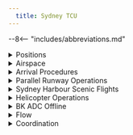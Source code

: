 ```yaml
---
  title: Sydney TCU
---
```


--8<-- "includes/abbreviations.md"

<details markdown="1">
<summary>Positions</summary>

## Positions

| Name               | ID      | Callsign       | Frequency        | Login Identifier              |
| ------------------ | --------------| -------------- | ---------------- | --------------------------------------|
| **Sydney Approach North**    |**SAN**| **Sydney Approach**   | **124.400**         | **SY_APP**                                   |
| Sydney Approach South†   |SAS| Sydney Approach   | 128.300          | SY-S_APP                                 |
| Sydney Departures North†    |SDN| Sydney Departures  | 123.000         | SY_DEP          |
| Sydney Departures South†   |SDS| Sydney Departures | 129.700          | SY-S_DEP         |
| Sydney Director West† |SFW| Sydney Director   | 126.100          | SY-D_APP                               |
| Sydney Director East† |SFE| Sydney Director   | 125.300          | SY-DE_APP                               |
| Sydney Radar†* |SRI| Sydney Centre  | 124.550          | SY-C_DEP                               |
| Sydney Flow†        |SFL|                |          | SY_FMP                              |

† *Non-standard positions* may only be used in accordance with [VATPAC Air Traffic Services Policy](https://vatpac.org/publications/policies){target=new}  
* [Additional requirements](#airspace-structural-arrangements) must be met prior to opening SRI as a stand-alone position.

</details>

<details markdown="1">
<summary>Airspace</summary>

## Airspace
The Vertical limits of the SY TCU are `SFC` to `F285`.  
SY TCU is responsible for the Sydney TMA, except:  

- SY CTR `SFC` to `A005` as outlined [here](../../aerodromes/sydney/#airspace)
- R470 Restricted Area, when RIC ADC is online (or as negotiated)  

### Reclassifications

#### BK CTR
BK CTR reverts to Class G when **BK ADC** is offline, and is administered by the relevant SY TCU controller.

See also: [BK ADC Offline](#bk-adc-offline).

#### CN CTR
CN CTR reverts to Class G when **CN ADC** is offline, and is administered by the relevant SY TCU controller.

### Airspace Structural Arrangements
Pursuant to Section 3 of the [VATPAC Air Traffic Services Policy](https://cdn.vatpac.org/documents/policy/Controller+Positions+and+Ratings+Policy+v5.2.pdf), the following rules apply, in the order presented, to these controller positions, except **SFL**:  

a) **“North”**/**”West”** positions shall assume the airspace of corresponding **“South”**/**”East”** positions when the latter are inactive (e.g. **SAN** assumes **SAS** airspace, **SFW** assumes **SFE** airspace)  

b) Approach assumes Director/Departure airspace “on-side” when the latter positions are inactive (e.g. with **SAS** and **SAN** online only, **SAS** assumes **SDS** and **SFW**)  

c) Departures assumes **SRI** airspace when the position is inactive  

d) **SRI** is **not permitted** to be logged on to, unless there are already at least **2 other active positions** (ie, SY APP and SY DEP, or SY APP and SY DIR) in the SY TCU.

!!! note
    The default ownership of sectors within the SY TCU is merely a suggestion for starters. There are 7 executive controller positions within the SY TCU, plus a flow controller, and the ownership of these sectors can be delegated as desired based on the traffic disposition, when agreed between the controllers. For example, during a Milk Run event, if SY APP and SY DEP are online, SY APP may have a lot more work to do than SY DEP, and it would mostly be concentrated on the RIVET/ODALE corridor. In light of this, it might be wise for SY APP to take ownership of SAS, SFW and SFE airspace, whilst SY DEP take ownership of SAN, SDS, SDN, and SRI airspace.

!!! note
    Unless there are 2 separate Director controllers online (during a Major event like Panic Stations, for example), it is **not recommended** that the SFW and SFE positions are held by 2 separate controllers, due to the tendency of some less experienced pilots to overshoot the runway centreline

### Sydney Radar (SRI)
SRI is responsible for the provision of FIS in Class G airspace within the SY TMA.  It is a role normally performed by DEPs but can be delegated to any TMA controller.  The position is designed to reduce the workload of the other TMA positions by identifying and issuing clearance (where available) to aircraft OCTA, then transferring them to the relevant TMA controller.  [Explicit coordation requirements](#sri-app-dep-dir) exist between SRI and other TCU positions, and there are [certain rules](#airspace-structural-arrangements) surrounding the opening of SRI as a stand-alone position.  

!!! example
    During a busy event, Sydney Departures is experiencing a high workload and wishes to delegate the SRI role to another TMA controller who isn't as busy.  SAN's sector is quiet, so they elect to perform the role.

### Airspace Division
The divisions of the airspace between **SAN**, **SAS**, **SDS**, **SDN**, **SFW** and **SFE** change based on the Runway Mode.

!!! note
    The following diagrams do not include non SY TCU areas of responsibility such as BK CTR or CN CTR

#### Side Profile
<figure markdown>
![SY TCU Side Profile](img/syside.png){ width="700" }
  <figcaption>SY TCU Side Profile</figcaption>
</figure>

#### 07
<figure markdown>
![07 TCU Structure](img/sy07.png){ width="700" }
  <figcaption>07 TCU Structure</figcaption>
</figure>

#### 16 PROPS
<figure markdown>
![16 PROPS TCU Structure](img/sy16PROPS.png){ width="700" }
  <figcaption>16 PROPS TCU Structure</figcaption>
</figure>

#### 25
<figure markdown>
![25 TCU Structure](img/sy25.png){ width="700" }
  <figcaption>25 TCU Structure</figcaption>
</figure>

#### 34 PROPS
<figure markdown>
![34 PROPS TCU Structure](img/sy34PROPS.png){ width="700" }
  <figcaption>34 PROPS TCU Structure</figcaption>
</figure>

#### SODPROPS
<figure markdown>
![SODPROPS TCU Structure](img/sySODPROPS.png){ width="700" }
  <figcaption>SODPROPS TCU Structure</figcaption>
</figure>
</details>

<details markdown="1">
<summary>Arrival Procedures</summary>

## Arrival Procedures
### STAR and Runway Assignment
Sequencing of arrivals into YSSY is a joint responsibility of ARL and BIK, with input from SY TCU.

Aircraft from the south/west are assigned 16R/34L and aircraft from the north/east assigned 16L/34R.  However, some heavy aircraft from the north/east may operationally require the longer runway. Similarly, it may be beneficial for the sequence to assign an arrival to an alternate runway to avoid unnecessary delays.

Jet aircraft for YSSY shall be assigned the **RIVET**, **BOREE**, or **MARLN** STARs.  
Non-jet aircraft for YSSY shall be assigned the **ODALE**, **MEPIL**, or **MARLN** STARs.

Whilst the preference is to keep aircraft assigned the default STAR & runway as above, there are situations where the sequence may be improved by assigning the adjacent STAR or an alternate runway. It is a joint responsibility of **SY TCU** and the surrounding enroute controllers to consider these STAR/runway changes when reviewing the inbound sequence. If a change is recommended, coordination should be conducted with the enroute controller to request that an aircraft be reassigned. Where aircraft will be passing in close proximity (even if assigned different runways), consider the use of the adjacent STAR, to maintain a separation standard during the arrival.

!!! note
    Before reassigning an aircraft to an alternate runway, consider arrivals inbound from all directions to ensure that no additional conflict is created.

Approach controllers can use the built-in separation afforded by the STAR height requirements to process aircraft on adjacent STARs (e.g. RIVET and ODALE, or BOREE and MEPIL), allowing aircraft to pass abeam or overtake each other, as dictated by the overall sequence. See [Level Assignment](#level-assignment) below for details on maintaining separation using the STAR height requirements.

!!! example
    During a busy Milk Run Monday, a large volume of traffic is approaching YSSY from the southwest, with no arrivals from the north or east. To prevent unnecessarily delaying inbound aircraft by processing them for a single runway, coordinate with **BIK** to request certain aircraft are tactically assigned runway 16L/34R, to improve the overall efficiency of the sequence.  

    Where aircraft are moved to the alternate runway, consider requesting that they are also assigned the alternate STAR to an aircraft approaching at a similar time on the main runway (i.e. a jet aircraft is moved to runway 34R and cleared the ODALE STAR for separation with a jet aircraft nearby assigned runway 34L via the RIVET STAR).

#### YWLM STARs
SY TCU is responsible for issuing STARs to aircraft inbound to YWLM via **EKIPU** and **OVLUX**. Aircraft shall be assigned the **EKIPU** or **OVLUX** STAR (as appropriate) by default, unless coordinated otherwise (eg. via the **IVTAG** STAR).

### Level Assignment
!!! note
    Inbound aircraft will be handed from Enroute to Approach assigned the [standard assignable level](#arrivals).  This section refers to further descent issued by the Approach controller.

Adjacent STARs do not guarantee lateral separation (particularly as aircraft get closer to TESAT), so to avoid a breakdown of separation standards, **Approach** should assign levels as follows: <ul><li>ODALE/MEPIL STAR: `A060`</li><li>RIVET/BOREE STAR: `A080`</li><li>MARLN STAR: `A090`</li></ul>

RIVET/BOREE aircraft should only be assigned `A070` when an adjacent ODALE/MEPIL arrival is maintaining `A060`.  These aircraft can be stepped down to `A060` once sufficient lateral separation exists (often during the downwind turn).

MARLN aircraft which require an overfly to the west should be assigned `A090` and stepped down on top of any RIVET arrivals.

!!! tip
    Be mindful of Sydney's [REP airspace](#radar-entry-procedure-rep) arrangement and avoid leaving arrivals at `A100`.  Aircraft should be descended to `A090` or below by 20DME to prevent conflict with departing traffic.

All aircraft should be assigned no lower than `A060` until clear of the active runways' departure tracks.  This normally occurs once established on downwind (but changes based on runway config).

!!! note
    Remember that you will not receive "Next" Coordination on aircraft assigned Standard Assignable Levels (ie `A050` for Jets, `A030` for Non-Jets), meaning an aircraft could depart at any time without prior warning and climb to `A050`.

!!! example
    For an aircraft inbound from the north on the BOREE3A arrival to runway 34R, assign no lower than `A080` until any adjacent aircraft are maintaing `A060`, then `A070` until the aircraft are laterally clear.  The arrival should then be assigned `A060` until south of the field.

Be mindful of departures from YSBK which may also impact aircraft on downwind for RWY 16R at YSSY.  Do not assign lower than `A040` until the aircraft is north/east of the BK CTR and clear of any departing traffic (who are assigned `A030` by default).
</details>

<details markdown="1">
<summary>Parallel Runway Operations</summary>

## Parallel Runway Operations
Refer to [Parallel Runway Separation Standards](../../separation-standards/parallelapps) for more information

### Runway Selection
Unless operationally required, aircraft shall be assigned the following runways for arrival when PROPS are in progress:

| Aircraft tracking | Runway  |
| ----------------| --------- |
| via RIVET   | 16R/34L      |
| via ODALE | 16R/34L |
| via MARLN | 16L/34R |
| via BOREE | 16L/34R |
| via MEPIL | 16L/34R |
| Other aircraft: |
| From the NORTH and EAST | 16L/34R |
| From the SOUTH and WEST | 16R/34L |

### Director East and West

Sydney Approach North (SAN) / Sydney Approach South (SAS) are required to hand-off aircraft to the appropriate Sydney Director East (SFE) / Sydney Director West (SFW) Controller on a <u>downwind heading</u>, <u>assigned</u> (or maintaining) <u>`A060`</u>.

Note - the downwind heading is not required to be entered in the label data by SAN/SAS.

SFW/SFE should provide aircraft an approximate 'miles to run' on first contact, to allow the aircraft to plan their descent path.

A typical downwind will take roughly 25 track miles from the normal point have handover from SAN/SAS to SFE/SFW.

!!! example
    "QLK402, Sydney Director, descend to A040, 25 miles to run"

SFW/SFE may provide distance to touchdown, when transferring an aircraft to tower after the aircraft is established on their approach runway centreline (see below).

!!! example
    "QFA490, 8 miles to touchdown, contact tower 120.5"

### Instrument Approach
Aircraft joining parallel instrument approaches must remain separated from aircraft on the adjacent approach until they are established. This usually involves keeping aircraft vertically separated and may require aircraft to intercept the localiser/final approach course and maintain their assigned level, only allowing descent on the approach once they are established.  

Two aircraft established on adjacent parallel approaches require `1nm` lateral separation as opposed to the 3nm standard required in the TMA generally.

### Independent Visual Approach
When conducting IVAs, aircraft shall not be transferred to **SY ADC** until established on final.

!!! example
    **SFW:** “BNZ444, Turn left heading 360, join final Runway 34L, from that heading Cleared Independent Visual Approach”    
    **BNZ444:** "Left heading 360, join final Runway 34L, from that heading Cleared Independent Visual Approach, BNZ444"  
      
    **SFW:** "BNZ444, Contact Sydney Tower 120.5"  
    **BNZ444:** "120.5, BNZ444"

#### Phraseology at Night
*"CLEARED INDEPENDENT VISUAL APPROACH RUNWAY (number), NOT BELOW (altitude) UNTIL ESTABLISHED ON THE PAPI (or GLIDEPATH)"*
</details>

<details markdown="1">
<summary>Sydney Harbour Scenic Flights</summary>

## Sydney Harbour Scenic Flights
Flights may be cleared for one of two standard scenic flight routes at `A015`, **Harbour Scenic One** or **Harbour Scenic Two**, which are described below. Pilot preference should be accommodated where traffic permits.

Aircraft must track via Class G airspace to Long Reef and contact SY TCU prior to reaching Long Reef requesting a ‘Harbour Scenic’ clearance. Attempt to identify the aircraft, and if a clearance cannot be given immediately, instruct the pilot to remain in Class G airspace.

!!! example
    "LOI, squawk 0542, remain clear of Class C airspace"

A **‘Harbour Scenic One’** (or **‘Two’**) clearance is used to authorise flight in the nominated route at `A015`. Sydney QNH must be issued with the clearance.

!!! example
    "LOI, identified, cleared Harbour Scenic One, Sydney QNH 1014"

!!! caution
    The Harbour Scenic One procedure may cause conflict with departures from Runway 34R to the north. Before issuing a Harbour Scenic One clearance, assess the traffic situation on the ground at YSSY and determine whether a departure to the north of the harbour is likely in the next few minutes. If necessary, instruct the aircraft to remain OCTA and advise of the delay, or alternatively, issue the Harbour Scenic Two clearance.

<figure markdown>
![Sydney Harbour Scenic One](img/SYhs1.jpg){ width="400" }
  <figcaption>Sydney Harbour Scenic One</figcaption>
</figure>

<figure markdown>
![Sydney Harbour Scenic Two](img/SYhs2.jpg){ width="400" }
  <figcaption>Sydney Harbour Scenic Two</figcaption>
</figure>

These can be displayed on vatSys using the `SY_VFR` map.  

!!! note
    Remember that VFR aircraft are **not** separated from other VFR aircraft in class C airspace.  If other VFR aircraft are operating over the harbour, you are not required to provide a separation standard between them, however you must pass traffic information to both aircraft.
</details>

<details markdown="1">
<summary>Helicopter Operations</summary>

## Helicopter Operations
### Inbound/Outbound Routes
Helicopters outbound from YSSY will make contact with the Departures controller established on a Helicopter Route.  Controllers need only identify the aircraft, as they will already be cleared to climb to a suitable level (generally not above `A010`) through their coded clearance.  Each clearance stipulates a point where identification and control services are automatically terminated, but controllers may explicitely cancel these services for new pilots who may not understand where they exit CTA.  

!!! example
    **YZD:** "Sydney Departures, helicopter YZD, passing A009 on the Barracks 5 Outbound"  
    **SY TCU:** "YZD, Departures, identified"

Helicopters tracking inbound to YSSY will generally do so via a Helicopter Route.  Aircraft are required to contact the TCU controller for clearance along these routes, with the exception of the `CAPE BANKS 5 INBOUND` and `WANDA 5 INBOUND` for which they should contact **SY ADC** directly.  

Controllers should identify the aircraft and then provide clearance if traffic permits.

!!! example
    **HSZ:** "Sydney Departures, helicopter HSZ, Sydney Heads, A010, received Delta, request Harbour Bridge 5 Inbound"  
    **SY TCU:** "HSZ, squawk 0552"  

    **SY TCU:** "HSZ, identified, cleared Harbour Bridge 5 Inbound"

!!! note
    Some Helicopter Routes may conflict with fixed wing approach/departure paths, so use common sense to separate helicopters when required.  For example, during 34 PROPS, it may be more suitable for helicopters to track via the `CAPE BANKS 5 INBOUND` rather than taking the `MAROUBRA 5 INBOUND`, due to it's close proximity to the **MARUB SID**.  In any case, if pilots are unfamiliar with local landmarks, simplify your instructions to assist them while maintaining separation.

Helicopters should be transferred to **SY ADC** early to allow them to provide sequencing and separation with fixed-wing aircraft.

!!! tip
    You can find details of each Helicopter Route in the YSSY ERSA FAC under section 14 `HELICOPTER ROUTE OPERATIONS` and display an approximation of the route on vatSys using the `SY_HELO` map.

### Terminal Airspace Operations
#### Bondi Coded Clearances
The `BONDI 5` coded clearance is only available to helicopters, provided PRM approaches are not in use to RWY 16s at YSSY.  The clearance may not be available (or delays may be required) when RWY 25 is in use for arrivals or RWY 07 is in use for departures.  

!!! tip
    You can find details of the BONDI 5 procedure in the YSSY ERSA FAC under section 14 `HELICOPTER ROUTE OPERATIONS`.

Helicopters should be identified and then cleared for the `BONDI 5 NORTHBOUND` or `BONDI 5 SOUTHBOUND`. Traffic information must be provided on any other helicopters operating on the route or any other aircraft in the area (e.g. aircraft in Victor One).  Sydney QNH should be provided if the aircraft didn't depart from YSSY recently.

!!! example
    **YOE:** "Sydney Approach, helicopter YOE, Jibbon Point, A005, received Whiskey, request Bondi 5 Northbound"  
    **SY TCU:** "YOE, Sydney Approach, squawk 0451"  

    **SY TCU:** "YOE, identified, cleared Bondi 5 Northbound, Sydney QNH 1024"

Once the aircraft exits CTA at Long Bay Headland (southbound) or Sydney Heads (northbound), cancel their identification and control services.  If the helicopter is likely to request a clearance via one of Sydney's Helicopter Routes, consider instructing them to remain on their assigned squawk code to assist with identification.

!!! example
    "YOE, clear of controlled airspace, identification and control service terminated, squawk 1200, frequency change approved"

#### Sector Coded Clearances
To reduce frequency congestion, several commonly used geographically defined areas are designated with lateral and vertical limits and provided upon request via a coded clearance to helicopter aircraft.

| Sector Name | Lateral Limits | Vertical Limits  |
| --| ----------------| --------- |
| City East | Bounded by Rushcutters Bay, Sydney Cricket Ground, Sydney Harbour Bridge South Pylon, Fort Denison, Clark Island, Rushcutters Bay   | Not above `A020`     |
| CBD | Bounded by Rushcutters Bay, Sydney Cricket Ground, Cleveland Street, Regent Street, George Street, Sydney Harbour Bridge South Pylon, Fort Denison, Clark Island, Rushcutters Bay | Not above `A020` |
| North Harbour | The area northeast of a line St Ives Showground, Roseville Bridge, Sydney Harbour Bridge North Pylon then via the northern shore of Sydney Harbour to Middle Head then Manly | Not above `A015` |
| Northern Beaches | The area east of a line Long Reef, Spit Bridge, Sydney Harbour Bridge North Pylon then via the northern shores of Sydney Harbour to Middle Head then Manly | Not above `A015` |
| South Harbour | The area bounded by lines joining Sydney Harbour Bridge North Pylon, Sydney Harbour Bridge South Pylon, then via the southern shoreline of Sydney Harbour to South Head then Manly to Middle Head, then via the northern shoreline of Sydney Harbour to Sydney Harbour Bridge North Pylon | Not above `A015` |
| Manly | The area North of line South Head to Middle Head to the Spit Bridge, East of a line Spit Bridge to intersection Pittwater and Warringah Roads to Curl Curl Beach, Coastal Southbound to South Head | Not above `A015` |

Helicopters should be identified and then provided the clearance where traffic permits.  Helicopters established on a Helicopter Route should be issued an onwards clearance into the requested sector.

!!! example
    **HWD:** "Sydney Departures gday, helicopter HWD, passing 800ft on the Harbour Bridge 5 outbound, request South Harbour Sector"  
    **SY TCU:** "HWD, Departures, identified, onwards clearance South Harbour Sector"  
    **HWD:** "Onwards clearance South Harbour Sector, HWD"
</details>

<details markdown="1">
<summary>BK ADC Offline</summary>

## BK ADC Offline
Due to the low level of CTA (`A015`) in the BK CTR when **BK ADC** is offline, it is best practice to give airways clearance to aircraft at the holding point, to ensure departing aircraft can have uninterrupted climb.

!!! example
    **LOA**: "LOA, King Air, POB 10, IFR, taxing Bankstown for Shellharbour, Runway 11C"    
    **SY TCU**: "LOA, Sydney Approach, squawk 3601, no reported IFR traffic, report ready at the holding point for airways clearance"  
    **LOA**: "Squawk 3601, wilco, LOA"  

    **ABC**: "LOA, ready Runway 11C"  
    **SY TCU**: "LOA, cleared to YSHL via ANKUB, flight planned route, Bankstown 8 Departure, climb via SID A030"  
    **LOA**: "Cleared to YSHL via ANKUB, flight planned route, Bankstown 8 Departure, climb via SID A030, LOA"

</details>

<details markdown="1">
<summary>Flow</summary>

## Flow
The tables below give an estimated time **in minutes** from the **Feeder Fix** to the **Threshold**, which can be used to plan sequencing actions within the TCU.

It is based on a few key assumptions:  
- Nil wind  
- Aircraft for the *opposite* parallel runway (eg, RIVET > 16L/34R) will overfly the field, then join a mid-field downwind  
- All aircraft are tracking via the ILS Initial Approach fix

### Jets

| Feeder Fix | 07  | 16L | 16R | 25  | 34L | 34R |
| ---------- | --- | --- | --- | --- | --- | --- |
| BOREE      | 16  | 11 | 11 | 15  | 17  | 17  |
| MEPIL†     | -   | 9  | -   | -   | -   | 15  |
| MARLN      | 16  | 17  | 20  | 13 | 18  | 14  |
| RIVET      | 11 | 19  | 17  | 17  | 15  | 19  |
| ODALE†     | -   | 16  | -   | -   | -   | 17  |

- IAF to Threshold is **4 minutes**  
- Add **1 minute** for aircraft assigned a reduced speed
- †MEPIL and ODALE STARs only available to Jets for 16L/34R
- Subtract **1 minute** for MX or CSR

### Non-Jets

| Feeder Fix | 07  | 16L | 16R | 25  | 34L | 34R |
| ---------- | --- | --- | --- | --- | --- | --- |
| MEPIL      | 15  | 10^ | 10^ | 13  | 20  | 19  |
| MARLN      | 17  | 20  | 22  | 13  | 20  | 19  |
| ODALE      | 10^ | 19  | 17  | 16  | 16  | 19  |

- IAF to Threshold is **4 minutes** for Runway 07/25. **5 minutes** all other Runways.  
- Subtract **2 minutes** for **DH8D**, Except ^
- ^ Subtract **1 minute** for **DH8D**
- Subtract **1 minute** for MX

</details>

<details markdown="1">
<summary>Coordination</summary>

## Coordination
### Enroute
#### Departures
Voiceless coordination is in place from SY TCU to all surrounding ENR sectors (**ARL** (and subsectors) to the North and East, **YWE** (and subsectors) to the West, **BIK** (and subsectors) to the South) for aircraft assigned:  
- The lower of `F280` or the `RFL`, and tracking via a Procedural SID terminus, **with the exception of**:  
- Aircraft with ADES YWLM, which will be assigned the lower of `F130` or the `RFL`, and assigned a STAR.

Aircraft must be tracking from **SDN** or **SDS** airspace (see [Airspace Division](../../terminal/sydney/#airspace-division)).

Any aircraft tracking from **SAS** or **SAN** airspace, or **not** assigned the standard assignable level, must be **Heads-up** Coordinated to the relevant ENR sector as soon as practical.

!!! example
    <span class="hotline">**SY TCU** -> **ARL**</span>: "JST789, with your concurrence, will be assigned F240, for my separation with ANZ12"  
    <span class="hotline">**ARL** -> **SY TCU**</span>: "JST789, concur F240"

!!! note
    YWLM arrivals are handed off to ARL(MLD), not directly to WLM TCU, unless coordinated as such

#### Arrivals
Standard assignable levels from ENR to SY TCU are as follows:  
via RIVET, BOREE, or MARLN: `A100`  
All other routes: `A090`  

### SY TCU Internal
#### APP / DIR
Voiceless coordination is in place between APP and DIR, with the following conditions:

a) Assigned `A060`  
b) Routed/vectored as per the table below:

| STAR  | 07   | 16L  | 16R   | 25   | 34L | 34R
| ------| --------------| -------------- | ----- | -----|-----|-----|
| BOREE   |H240| LOC/IVA  | LOC/IVA  | H060 | STAR | STAR|
| MEPIL   |H240| STAR  | STAR  | H060 | H150 | H150|
| MARLN   |H240| H330  | H330  | STAR | H150 | STAR|
| RIVET  |STAR| H330  | H330  | H060 | STAR | STAR|
| ODALE |LOC| H330  | H330  | H060 | H150 | H150|

!!! tip
    If strong winds are present at altitude, APP/DIR should discuss slight changes to these headings to compensate for large crosswind components.

Where an aircraft needs to cross the approach paths or overfly Sydney to join the opposite circuit, the following altitudes shall be used until radar separation is established with respect to the approach paths:  
Eastbound: `A070`  
Westbound: `A080`

Any aircraft not meeting these requirements **must** be prior coordinated to DIR.

!!! example
    **QFA421:** "QFA421, request direct SOSIJ"  
    **SAS:** "QFA421, standby"  

    <span class="hotline">**SAS** -> **SFW**</span>: "QFA421, requesting direct SOSIJ"  
    <span class="hotline">**SFW** -> **SAS**</span>: "QFA421, concur direct SOSIJ"  
    <span class="hotline">**SAS** -> **SFW**</span>: "Direct SOSIJ, QFA421"  

    **SAS:** "QFA421, cancel STAR, recleared direct SOSIJ, A060"  
    **QFA421:** "Cancel STAR, recleared direct SOSIJ, A060, QFA421"

!!! example
    <span class="hotline">**SAS** -> **SFW**</span>: "VOZ456, with your concurrence, will be assigned A070, for my separation with UJI"  
    <span class="hotline">**SFW** -> **SAS**</span>: "VOZ456, concur A070"

#### APP / DEP
##### Radar Entry Procedure (REP)
Within 15 DME of SY, Departure controllers (**SDN** and **SDS**) can allow aircraft to cross airspace owned by Approach controllers (**SAN** and **SAS**) at or above `A100` without coordination.  This allows aircraft to safely depart above arriving aircraft and facilitates more direct tracking for YSBK & YSRI departures.  

!!! note
    SIDs from YSSY do not guarantee that aircraft will reach A100 by 15DME, so Departure controllers should be mindful of this and take action where necessary to expedite climb or coordinate with Approach.  

    Departure controllers should take extra caution when processing the following procedures to ensure they reach `A100` prior to entering REP airspace:  
    <ul><li>RWY 34L: WOL SID & RIC SID with RADAR transition</li><li>RWY 16R: DEENA SID with RIC/KADOM transitions</li><li>YSBK departures via OLSEM/WOL</li></ul>

It is vital that Approach controllers ensure all arriving aircraft are established below `A090` no later than 20DME to avoid conflicting with departures utilising the airspace.  All STARs have height requirements which ensure this is achieved.  Aircraft inbound to YSBK or YSSY who are not cleared via a STAR should be instructed to reach `A090` by 20DME.

!!! information
    Circumstances like excessive weather deviation may make the use of REP impractical.  Controllers should coordinate with other TMA positions and suspend REP in this case.

##### MARLN Corridor
Aircraft are permitted to cross the MARLN corridor at or above `A060` without coordination with APP. DEP is responsible for separation with respect to aircraft in the corridor.

#### Between SDN and SFW/SAN
If aircraft are cleared off runway 11 at YSBK into CTA, coordination is required from SDN (who will be receiving the aircraft from BK ADC) with SFW or SAN (depending on YSSY runway config) as the aircraft will pass closer than 1.5nm from the sector boundary.  
Refer to [Sydney TCU Airspace Division](#airspace-division) for more information.

!!! Example
    <span class="hotline">**SDN** -> **SFW**</span>: “Request left turn out of Bankstown”  
    <span class="hotline">**SFW** -> **SDN**</span>: "Approved" *(no callsigns need be used here)*  

#### Between SRI and APP/DEP/DIR
##### Entering CTA
Heads-up coordination is required for **all aircraft** entering SY TCU Class C from SRI Class G. Heads-up coordination must be completed prior to handoff, however, best practice is to complete the coordination as soon as possible, ie, as soon as the aircraft enters SRI airspace, or as soon as it becomes identified after departure from an aerodrome within 45nm SY.

Upon receipt of the heads-up coordination from SRI, the SY TCU controller has several options:

- Concur the requested level
- Concur an interim level
- "Remain outside Class C airspace, expect no delay"
- "Remain outside Class C airspace, expect XX minute delay" - *Useful if it's busy*
- "I'll call you back" - *Useful if the SY TCU controller hasn't had time to assess the aircraft yet*

!!! Example
    <span class="hotline">**SRI** -> **SDS**</span>: “Departed YSHL, EQU”  
    <span class="hotline">**SDS** -> **SRI**</span>: "EQU, F170"  
    <span class="hotline">**SRI** -> **SDS**</span>: “F170, EQU”  
    
    **SRI:** "EQU, Cleared to YWLM via TESAT, flight planned route. Climb to F170"  
    **EQU:** "Cleared to YWLM via TESAT, flight planned route. Climb to F170, EQU"  
    *(Approaching SRI/SDS sector boundary)*  
    **SRI:** "EQU, Contact Sydney Departures 129.7"  
    **EQU:** "129.7, EQU" 

##### Leaving CTA
Heads-up coordination is not required from a SY TCU position to SRI for aircraft:

**Leaving CTA *vertically*:**

- Assigned 500ft above the BCTA as the CFL; and
- Handed off to SRI

!!! example
    *FD214 is intending on leaving Class C airspace on descent into Bankstown.  The lower limit of CTA is `A045`.*  
    **SDS:** "FD214 descend to 5,000ft, contact Sydney Centre 124.55"  
    **FD214:** "Descend 5,000ft, 124.55, FD214"  

    **FD214:** "Sydney Centre, FD214, descending 5,000ft"  
    **SRI:** "FD214, Sydney Centre, leave controlled airspace descending, no reported IFR traffic"  
    **FD214:** "Leave controlled airspace descending, FD214"

**Leaving CTA *laterally*:**

- Handed off to SRI upon termination of control services

!!! example 
    *CYF is an IFR C172 leaving CTA to the north at `A050`.*  
    **SAN:** "CYF at 30DME SY, control service terminates, contact Sydney Centre 124.55"  
    **CYF:** "124.55, CYF"  

    **CYF:** "Sydney Centre, CYF, maintaining 5,000ft"  
    **SRI:** "CYF, Sydney Centre, no reported IFR traffic, area QNH 1024"

### SY ADC
#### Airspace
SY ADC is responsible for the Class C airspace in the SY CTR `SFC` to `A005`.

#### Auto Release
Auto Release is used for virtually all fixed-wing departures at Sydney. Unlike some other aerodromes, aircraft cleared via the **SY (RADAR) SID** do not need to be 'Next' coordinated, provided they are assigned the standard assignable level and a standard assignable heading from the table below.

| Runway | Jet | Non-Jet 
| ----------------- | -------------- | ---------------- |
| 07                | 070         | 020, 110       |
| 16L                | 125          | 125 (RWY 25 in use), 090 (RWY 25 not in use) |
| 16R               | 170         | 210         |
| 25                | 300, 240          | 020, 210, 240 |
| 34L                | 290          | 230 |
| 34R                | 030, 070          | 350 |

!!! note
    Where multiple standard assignable headings are available, assign the heading most suitable for the aircraft's direction of flight.

!!! tip
    If strong winds are present at altitude, TWR/DEP should discuss slight changes to these headings (+/- 5 degrees) to compensate for large crosswind components.

Auto Release shall also be used from SY ADC for aircraft that are:     
- Departing from a runway nominated on the ATIS; and  
- Assigned the standard assignable level; and  
- Assigned a Procedural SID; or  
- Assigned a Radar SID with a Standard Assignable Heading

Any aircraft that don't meet these criteria must be coordinated by SY ADC with a "Next" Call.

!!! example
    <span class="hotline">**SY ADC** -> **SY TCU**</span>: "Next, ADA4, runway 34R"  
    <span class="hotline">**SY TCU** -> **SY ADC**</span>: "ADA4, Heading 030, unrestricted"  
    <span class="hotline">**SY ADC** -> **SY TCU**</span>: "Heading 030, ADA4"

The SY TCU controller can suspend/resume Auto Release at any time, with the concurrence of **SY ADC**.

The Standard Assignable level from SY ADC to SY TCU is:  
For Jets: `A050`  
For Non-Jets: The lower of `A030` or the `RFL`

### BK ADC
#### Airspace
BK ADC is responsible for the Class D airspace in the BK CTR `SFC` to `A015`.

#### Departures
Aircraft departing YSBK in to SY TCU Class C will be coordinated from **BK ADC** when ready for takeoff.

!!! example
    <span class="hotline">**BK ADC** -> **SY TCU**</span>: "Next, TFX12"  
    <span class="hotline">**SY TCU** -> **BK ADC**</span>: "TFX12, Unrestricted"  
    <span class="hotline">**BK ADC** -> **SY TCU**</span>: "TFX12"  

    **BK ADC** will then clear the aircraft to takeoff , and instruct them to contact SY TCU passing `A015`.

The Standard Assignable level from BK ADC to SY TCU is `A030`.

#### Arrivals
SY TCU will heads-up coordinate arrivals/overfliers from Class C to BK ADC prior to **5 mins** from the boundary.  
IFR aircraft will be cleared for the coordinated approach (Instrument or Visual) prior to handoff to BK ADC, unless BK ADC nominates a restriction.  
VFR aircraft require a level readback.

!!! example
    <span class="hotline">**SY TCU** -> **BK ADC**</span>: "via GRB, UJN"  
    <span class="hotline">**BK ADC** -> **SY TCU**</span>: "UJN, A010"

!!! tip
    Ensure the aircraft's FDR is up-to-date in order to give **BK ADC** maximum situational awareness of the traffic picture. (eg. if the aircraft is doing the RNP approach, ensure the FDR has been rerouted via the appropriate points)

### CN ADC
#### Airspace
CN ADC is responsible for the Class D airspace in the CN CTR `SFC` to `A020`.

#### Departures
CN ADC must advise SY TCU when the aircraft has called 'Ready'. In response to a ready call, SY TCU will issue a traffic statement.

!!! example
    <span class="hotline">**CN ADC** -> **SRI**</span>: "Ready, MHQ, Runway 06"  
    <span class="hotline">**SRI** -> **CN ADC**</span>: "MHQ, traffic is MEH, an IFR AC50, tracking SHL RAKSO SBKWI, A035, estimate RAKSO time 35" (or "No Reported IFR Traffic")  
    <span class="hotline">**CN ADC** -> **SRI**</span>: "Traffic is MEH tracking SHL RAKSO SBKWI A035, RAKSO at 35"  
    
    **CN ADC:** "MHQ, traffic is MEH, IFR AC50 tracking SHL RAKSO SBKWI at A035, estimating RAKSO at time 35, runway 06, cleared for takeoff"  
    **MHQ:** "Runway 06, cleared for takeoff, MHQ"
      
    **CN ADC:** "MHQ, contact Sydney Centre on 124.55"  

!!! note
    Note: Because aircraft enter Class G after departure, an airways clearance need not be issued by CN ADC. This will be done on first contact with Sydney TCU.
    Therefore, a *next* call & *departure instructions* are not required. You must however, pass the above (ready) coordination & obtain a traffic statement.

#### Arrivals
SY TCU must heads-up coordinate inbound IFR aircraft prior to **5 mins** from the boundary. CN ADC is responsible for issuing a clearance into the CN CTR and for coordination with SY TCU in the event of a missed approach (or on completion of airwork if applicable).

SY TCU will **NOT** clear the aircraft for the approach.

!!! example
    <span class="hotline">**SRI** -> **CN ADC**</span>: “via RNP W, HRP”  
    <span class="hotline">**CN ADC** -> **SRI**</span>: “HRP”   

**CN ADC** must issue an airways clearance to these aircraft on first contact.

### RIC ADC
Reserved.

</details>
